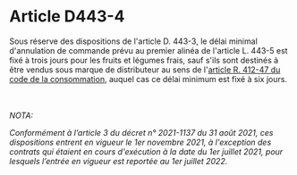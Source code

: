 # Article D443-4

<p>Sous réserve des dispositions de l'article D. 443-3, le délai minimal d'annulation de commande prévu au premier alinéa de l'article L. 443-5 est fixé à trois jours pour les fruits et légumes frais, sauf s'ils sont destinés à être vendus sous marque de distributeur au sens de l'<a href='/code-de-la-consommation/partie-reglementaire-nouvelle/livre-iv-conformite-et-securite-des-produits-et-services/titre-ier-conformite/chapitre-ii-mesures-dapplication/section-5-dispositions-specifiques-a-certains-produits/r412-47.md'>article R. 412-47 du code de la consommation</a>, auquel cas ce délai minimum est fixé à six jours.</p><br/><br/><i>NOTA:<p>Conformément à l’article 3 du décret n° 2021-1137 du 31 août 2021, ces dispositions entrent en vigueur le 1er novembre 2021, à l'exception des contrats qui étaient en cours d'exécution à la date du 1er juillet 2021, pour lesquels l’entrée en vigueur est reportée au 1er juillet 2022.</p></i>